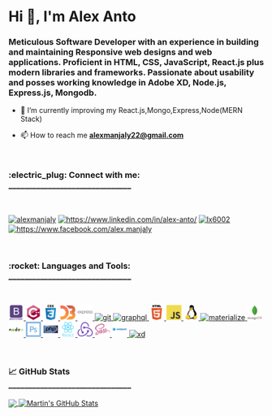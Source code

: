 <h1 align="left">Hi 👋, I'm Alex Anto</h1>
<h3 align="left">Meticulous Software Developer with an experience in building and maintaining Responsive web designs and
    web applications. Proficient in HTML, CSS, JavaScript, React.js plus modern libraries and frameworks. Passionate
    about usability and posses working knowledge in Adobe XD, Node.js, Express.js, Mongodb.</h3>

- 🌱 I’m currently improving my React.js,Mongo,Express,Node(MERN Stack)

- 📫 How to reach me **alexmanjaly22@gmail.com**
</br>
<h3 align="left">:electric_plug: Connect with me:<br /> _______________________________</h3>
</br>
<p align="left">
    <a href="https://twitter.com/alexmanjaly22" target="blank"><img align="center"
            src="https://raw.githubusercontent.com/rahuldkjain/github-profile-readme-generator/master/src/images/icons/Social/twitter.svg"
            alt="alexmanjaly" height="30" width="40" /></a>
    <a href="https://linkedin.com/in/https://www.linkedin.com/in/alex-anto/" target="blank"><img align="center"
            src="https://raw.githubusercontent.com/rahuldkjain/github-profile-readme-generator/master/src/images/icons/Social/linked-in-alt.svg"
            alt="https://www.linkedin.com/in/alex-anto/" height="30" width="40" /></a>
    <a href="https://stackoverflow.com/users/lx6002" target="blank"><img align="center"
            src="https://raw.githubusercontent.com/rahuldkjain/github-profile-readme-generator/master/src/images/icons/Social/stack-overflow.svg"
            alt="lx6002" height="30" width="40" /></a>
    <a href="https://fb.com/https://www.facebook.com/alex.manjaly" target="blank"><img align="center"
            src="https://raw.githubusercontent.com/rahuldkjain/github-profile-readme-generator/master/src/images/icons/Social/facebook.svg"
            alt="https://www.facebook.com/alex.manjaly" height="30" width="40" /></a>
</p>
</br>
<h3 align="left">:rocket: Languages and Tools:<br /> _______________________________</h3>
</br>
<p align="left">
    <a href="https://getbootstrap.com" target="_blank"> <img
            src="https://raw.githubusercontent.com/devicons/devicon/master/icons/bootstrap/bootstrap-plain-wordmark.svg"
            alt="bootstrap" width="30" height="30" /> </a>
    <a href="https://www.w3schools.com/cpp/" target="_blank"> <img
            src="https://raw.githubusercontent.com/devicons/devicon/master/icons/cplusplus/cplusplus-original.svg"
            alt="cplusplus" width="30" height="30" /> </a> <a href="https://www.w3schools.com/css/" target="_blank">
        <img src="https://raw.githubusercontent.com/devicons/devicon/master/icons/css3/css3-original-wordmark.svg"
            alt="css3" width="30" height="30" /> </a> <a href="https://d3js.org/" target="_blank"> <img
            src="https://raw.githubusercontent.com/devicons/devicon/master/icons/d3js/d3js-original.svg" alt="d3js"
            width="30" height="30" /> </a> <a href="https://expressjs.com" target="_blank"> <img
            src="https://raw.githubusercontent.com/devicons/devicon/master/icons/express/express-original-wordmark.svg"
            alt="express" width="30" height="30" /> </a> <a href="https://git-scm.com/" target="_blank"> <img
            src="https://www.vectorlogo.zone/logos/git-scm/git-scm-icon.svg" alt="git" width="30" height="30" /> </a> <a
        href="https://graphql.org" target="_blank"> <img
            src="https://www.vectorlogo.zone/logos/graphql/graphql-icon.svg" alt="graphql" width="30" height="30" />
    </a> <a href="https://www.w3.org/html/" target="_blank"> <img
            src="https://raw.githubusercontent.com/devicons/devicon/master/icons/html5/html5-original-wordmark.svg"
            alt="html5" width="30" height="30" /> </a> <a href="https://developer.mozilla.org/en-US/docs/Web/JavaScript"
        target="_blank"> <img
            src="https://raw.githubusercontent.com/devicons/devicon/master/icons/javascript/javascript-original.svg"
            alt="javascript" width="30" height="30" /> </a> <a href="https://www.linux.org/" target="_blank"> <img
            src="https://raw.githubusercontent.com/devicons/devicon/master/icons/linux/linux-original.svg" alt="linux"
            width="30" height="30" /> </a> <a href="https://materializecss.com/" target="_blank"> <img
            src="https://raw.githubusercontent.com/prplx/svg-logos/5585531d45d294869c4eaab4d7cf2e9c167710a9/svg/materialize.svg"
            alt="materialize" width="30" height="30" /> </a> <a href="https://www.mongodb.com/" target="_blank"> <img
            src="https://raw.githubusercontent.com/devicons/devicon/master/icons/mongodb/mongodb-original-wordmark.svg"
            alt="mongodb" width="30" height="30" /> </a> <a href="https://nodejs.org" target="_blank"> <img
            src="https://raw.githubusercontent.com/devicons/devicon/master/icons/nodejs/nodejs-original-wordmark.svg"
            alt="nodejs" width="30" height="30" /> </a> <a href="https://www.photoshop.com/en" target="_blank"> <img
            src="https://raw.githubusercontent.com/devicons/devicon/master/icons/photoshop/photoshop-line.svg"
            alt="photoshop" width="30" height="30" /> </a> <a href="https://www.php.net" target="_blank"> <img
            src="https://raw.githubusercontent.com/devicons/devicon/master/icons/php/php-original.svg" alt="php"
            width="30" height="30" /> </a> <a href="https://reactjs.org/" target="_blank"> <img
            src="https://raw.githubusercontent.com/devicons/devicon/master/icons/react/react-original-wordmark.svg"
            alt="react" width="30" height="30" /> </a> <a href="https://redux.js.org" target="_blank"> <img
            src="https://raw.githubusercontent.com/devicons/devicon/master/icons/redux/redux-original.svg" alt="redux"
            width="30" height="30" /> </a> <a href="https://sass-lang.com" target="_blank"> <img
            src="https://raw.githubusercontent.com/devicons/devicon/master/icons/sass/sass-original.svg" alt="sass"
            width="30" height="30" /> </a> <a href="https://webpack.js.org" target="_blank"> <img
            src="https://raw.githubusercontent.com/devicons/devicon/d00d0969292a6569d45b06d3f350f463a0107b0d/icons/webpack/webpack-original-wordmark.svg"
            alt="webpack" width="30" height="30" /> </a> <a href="https://www.adobe.com/products/xd.html"
        target="_blank"> <img src="https://cdn.worldvectorlogo.com/logos/adobe-xd.svg" alt="xd" width="30"
            height="30" /> </a>
</p>
</br>
<h3 align="left">&#x1f4c8; GitHub Stats
    <br /> _______________________________
</h3>
<a href="https://github.com/lux22/lux22">
    <img align="center"
        src="https://github-readme-stats.vercel.app/api/top-langs/?username=lux22&hide=java,html,tex&title_color=ffffff&text_color=c9cacc&icon_color=2bbc8a&bg_color=1d1f21&langs_count=3" />
</a>
<a href="https://github.com/lux22/lux22">
    <img align="center"
        src="https://github-readme-stats.vercel.app/api?username=lux22&show_icons=true&line_height=27&count_private=true&title_color=ffffff&text_color=c9cacc&icon_color=2bbc8a&bg_color=1d1f21"
        alt="Martin's GitHub Stats" />
</a>
